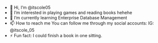 - 👋 Hi, I’m @itscole05
- 👀 I’m interested in playing games and reading books hehehe
- 🌱 I’m currently learning Enterprise Database Management
- 📫 How to reach me 
  You can follow me through my social accounts:
IG: @itscole_05
- ⚡ Fun fact: I could finish a book in one sitting.

<!---
itscole05/itscole05 is a ✨ special ✨ repository because its `README.md` (this file) appears on your GitHub profile.
You can click the Preview link to take a look at your changes.
--->
